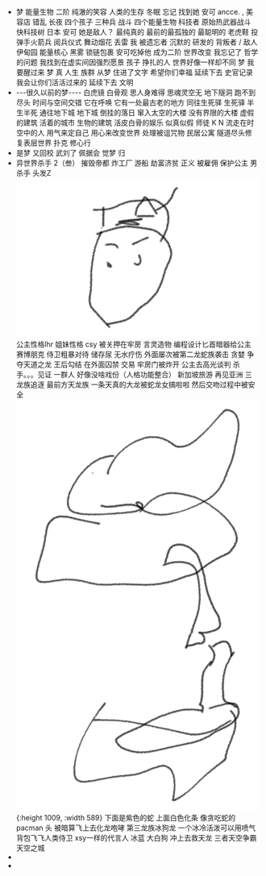 - 梦
  能量生物
  二阶 纯澈的笑容
  人类的生存
  冬眠 忘记 找到她 安可 ancce.  , 美容店 错乱 长夜
  四个孩子 三种兵 战斗
  四个能量生物
  科技者 原始热武器战斗 快科技树 日本 安可 她是敌人？ 最纯真的 最前的最孤独的 最聪明的
  老虎鞋 投弹手火箭兵 阅兵仪式 舞动烟花 丢雷
  我
  被遗忘者 沉默的 研发的
  背叛者 / 敌人 伊甸园 能量核心 黑雾 锁链包裹
  安可吃掉他 成为二阶 世界改变 我忘记了 哲学的问题
  我找到在虚实间因强烈愿景 孩子 挣扎的人
  世界好像一样却不同 梦 我要醒过来 梦 真 人生 族群 从梦 住进了文字
  希望你们幸福 延续下去
  史官记录
  我会让你们活活过来的 延续下去 文明
- ---很久以前的梦----
  白虎镜 白骨观 思人身难得 思魂灵空无
  地下隧洞 跑不到尽头 时间与空间交错 它在呼唤 它有一处最古老的地方 同往生死驿
  生死驿 半生半死 通往地下城
  地下城 倒挂的落日 窜入太空的大楼 没有界限的大楼 虚假的建筑 活着的城市 生物的建筑 活皮白骨的娱乐 似真似假
  师徒 K N  流走在时空中的人 用气来定自己 用心来改变世界 处理被诅咒物 民居公寓 隧道尽头修复表层世界 扑克
  修心行
- 是梦
  又回校
  武刘了
  佩据会
  觉梦
  归
- 异世界杀手 2（叁）
  摧毁帝都 炸工厂 游船 劫富济贫 正义
  被雇佣 保护公主
  男杀手 头发Z 
  ![SAVE_20240310_111843.jpg](../assets/SAVE_20240310_111843_1710040781985_0.jpg) 
  公主性格lhr 姐妹性格 csy
  被关押在牢房
  言灵造物 编程设计匕首暗器给公主 赛博朋克
  侍卫粗暴对待 储存尿 无水疗伤
  外面屡次被第二龙蛇族袭击
  贪婪 争夺天道之龙
  王后勾结 在外面囚禁 交易
  牢房门被炸开 公主去高光谈判
  杀手。。。见证 一群人 好像没啥戏份（人格功能整合）
  新加坡旅游 再见亚洲
  三龙族追逐
  最前方天龙族 一条天真的大龙被蛇龙女搞啦啦 然后交吻过程中被安全
  ![SAVE_20240310_111848.jpg](../assets/SAVE_20240310_111848_1710040768611_0.jpg){:height 1009, :width 589} 
  下面是紫色的蛇 上面白色化条 像贪吃蛇的pacman 头 被暗算飞上去化龙咆哮
  第三龙族冰狗龙 一个冰冷活泼可以用喷气背包飞飞人类侍卫 
  xsy一样的代言人  冰蓝 大白狗
  冲上去救天龙 三者天空争霸 天空之城
-
-